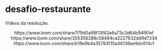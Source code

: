 # desafio-restaurante

Videos da resolução:

<div align="center">
https://www.loom.com/share/179d0a98f13f43a6a73c3d64b94f81ef 
</div>

<div align="center">
https://www.loom.com/share/255356288c58494ca2227632dd9d7334  
</div>

<div align="center">
https://www.loom.com/share/b19e9b4a35784f10a46136ee9dc614cf  
</div>
